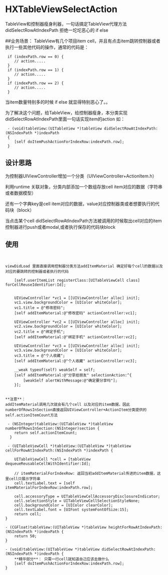 # HXTableViewSelectAction



TableView和控制器瘦身利器，一句话搞定TableView代理方法 didSelectRowAtIndexPath 拒绝一坨坨恶心的 if else




##业务场景：
TableView有几个项目item cell，并且有点击item跳转控制器或者执行一些其他代码的操作，通常的代码是：
```objc
 if (indexPath.row == 0) {
    // action.....
 }
 if (indexPath.row == 1) {
    // action.....
 }
 if (indexPath.row == 2) {
    // action.....
 }
``` 

当item数量特别多的时候 if else 就显得特别恶心了。。

为了解决这个问题，给TableView，给控制器瘦身，本分类实现didSelectRowAtIndexPath里面一句话实现item的action
如：
```objc
 - (void)tableView:(UITableView *)tableView didSelectRowAtIndexPath:(NSIndexPath *)indexPath 
 {
    [self doItemPushActionForIndexRow:indexPath.row];
 }
``` 



## 设计思路
为控制器UIViewController增加一个分类（UIViewController+ActionItem.h）

利用runtime 关联对象，分类内部添加一个数组存放cell item对应的数据（字符串或者数据模型）

还有一个字典key是cell item对应的数据，value对应控制器类或者想要执行的代码块（block）

当点击某个cell didSelectRowAtIndexPath方法被调用的时候取出cell对应的item控制器进行push或者modal,或者执行保存的代码块block






## 使用
```objc


viewDidLoad 里面直接调用控制器分类方法addItemMaterial 确定好每个cell的数据以及对应的要跳转的控制器或者执行的代码
    
    [self.userItemList registerClass:[UITableViewCell class] forCellReuseIdentifier:Id];
    
  
    UIViewController *vc1 = [[UIViewController alloc] init];
    vc1.view.backgroundColor = [UIColor whiteColor];
    vc1.title = @"修改密码";
    [self addItemMaterial:@"修改密码" actionController:vc1];
    
    UIViewController *vc2 = [[UIViewController alloc] init];
    vc2.view.backgroundColor = [UIColor whiteColor];
    vc2.title = @"绑定手机";
    [self addItemMaterial:@"绑定手机" actionController:vc2];
    
    UIViewController *vc3 = [[UIViewController alloc] init];
    vc3.view.backgroundColor = [UIColor whiteColor];
    vc3.title = @"个人收藏";
    [self addItemMaterial:@"个人收藏" actionController:vc3];
    
    __weak typeof(self) weakSelf = self;
    [self addItemMaterial:@"分享给朋友" selectionAction:^{
        [weakSelf alertWithMessage:@"确定要分享吗"];
    }];


```

```objc
**注意**：
addItemMaterial调用几次就会有几个cell 以及对应的item数据，因此numberOfRowsInSection直接返回UIViewController+ActionItem分类提供的
self.actionItemCount方法

 - (NSInteger)tableView:(UITableView *)tableView numberOfRowsInSection:(NSInteger)section {
    return self.actionItemCount;
  }

 - (UITableViewCell *)tableView:(UITableView *)tableView cellForRowAtIndexPath:(NSIndexPath *)indexPath {
 
    UITableViewCell *cell = [tableView dequeueReusableCellWithIdentifier:Id];
    
    // itemMaterialForIndexRow: 返回当初addItemMaterial传进的item数据，这里cell只展示字符串
    cell.textLabel.text = [self itemMaterialForIndexRow:indexPath.row];
    
    cell.accessoryType = UITableViewCellAccessoryDisclosureIndicator;
    cell.selectionStyle = UITableViewCellSelectionStyleNone;
    cell.backgroundColor = [UIColor clearColor];
    cell.textLabel.font = [UIFont systemFontOfSize:15];
    return cell;
}

- (CGFloat)tableView:(UITableView *)tableView heightForRowAtIndexPath:(NSIndexPath *)indexPath {
    return 50;
}

- (void)tableView:(UITableView *)tableView didSelectRowAtIndexPath:(NSIndexPath *)indexPath {
    **精华部分**： 只需一行cell就知道自己应该去做什么
    [self doItemPushActionForIndexRow:indexPath.row];
}

```
